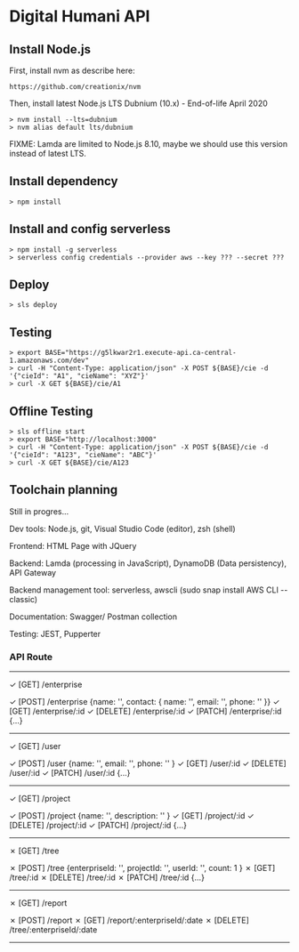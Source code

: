 # Digital Humani API

## Install Node.js

First, install nvm as describe here:

    https://github.com/creationix/nvm

Then, install latest Node.js LTS Dubnium (10.x) - End-of-life April 2020

    > nvm install --lts=dubnium
    > nvm alias default lts/dubnium

FIXME: Lamda are limited to Node.js 8.10, maybe we should use this version instead of latest LTS.

## Install dependency

    > npm install

## Install and config serverless

    > npm install -g serverless
    > serverless config credentials --provider aws --key ??? --secret ???

## Deploy

    > sls deploy

## Testing

    > export BASE="https://g5lkwar2r1.execute-api.ca-central-1.amazonaws.com/dev"
    > curl -H "Content-Type: application/json" -X POST ${BASE}/cie -d '{"cieId": "A1", "cieName": "XYZ"}'
    > curl -X GET ${BASE}/cie/A1

## Offline Testing

    > sls offline start
    > export BASE="http://localhost:3000"
    > curl -H "Content-Type: application/json" -X POST ${BASE}/cie -d '{"cieId": "A123", "cieName": "ABC"}'
    > curl -X GET ${BASE}/cie/A123

## Toolchain planning

Still in progres...

Dev tools: Node.js, git, Visual Studio Code (editor), zsh (shell)

Frontend: HTML Page with JQuery

Backend: Lamda (processing in JavaScript), DynamoDB (Data persistency), API Gateway

Backend management tool: serverless, awscli (sudo snap install AWS CLI --classic)

Documentation: Swagger/ Postman collection

Testing: JEST, Pupperter

### API Route

-----

✓ [GET] /enterprise

✓ [POST] /enterprise {name: '', contact: { name: '', email: '', phone: '' }}
✓ [GET] /enterprise/:id
✓ [DELETE] /enterprise/:id
✓ [PATCH] /enterprise/:id {...}

-----

✓ [GET] /user

✓ [POST] /user {name: '', email: '', phone: '' }
✓ [GET] /user/:id
✓ [DELETE] /user/:id
✓ [PATCH] /user/:id {...}

-----

✓ [GET] /project

✓ [POST] /project {name: '', description: '' }
✓ [GET] /project/:id
✓ [DELETE] /project/:id
✓ [PATCH] /project/:id {...}

-----

✗ [GET] /tree

✗ [POST] /tree {enterpriseId: '', projectId: '', userId: '', count: 1 }
✗ [GET] /tree/:id
✗ [DELETE] /tree/:id
✗ [PATCH] /tree/:id {...}

-----

✗ [GET] /report

✗ [POST] /report
✗ [GET] /report/:enterpriseId/:date
✗ [DELETE] /tree/:enterpriseId/:date

-----
